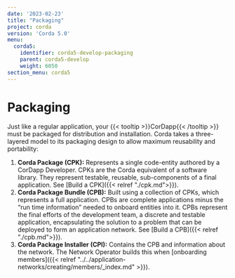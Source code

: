 ```yaml
---
date: '2023-02-23'
title: "Packaging"
project: corda
version: 'Corda 5.0'
menu:
  corda5:
    identifier: corda5-develop-packaging
    parent: corda5-develop
    weight: 6050
section_menu: corda5
---
```

# Packaging
Just like a regular application, your {{< tooltip >}}CorDapp{{< /tooltip >}} must be packaged for distribution and installation. Corda takes a three-layered model to its packaging design to allow maximum reusability and portability:

1. **Corda Package (CPK):** Represents a single code-entity authored by a CorDapp Developer. CPKs are the Corda equivalent of a software library. They represent testable, reusable, sub-components of a final application. See [Build a CPK]({{< relref "./cpk.md">}}).
2. **Corda Package Bundle (CPB):** Built using a collection of CPKs, which represents a full application. CPBs are complete applications minus the “run time information” needed to onboard entities into it. CPBs represent the final efforts of the development team, a discrete and testable application, encapsulating the solution to a problem that can be deployed to form an application network. See [Build a CPB]({{< relref "./cpb.md">}}).
3. **Corda Package Installer (CPI):** Contains the CPB and information about the network. The Network Operator builds this when [onboarding members]({{< relref "../../application-networks/creating/members/_index.md" >}}).

